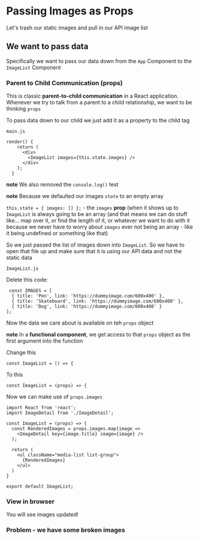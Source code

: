 # Passing Images as Props
Let's trash our static images and pull in our API image list

## We want to pass data
Specifically we want to pass our data down from the `App` Component to the `ImageList` Component

### Parent to Child Communication (props)
This is classic **parent-to-child communication** in a React application. Whenever we try to talk from a parent to a child relationship, we want to be thinking `props`

To pass data down to our child we just add it as a property to the child tag

`main.js`

```
render() {
    return (
      <div>
        <ImageList images={this.state.images} />
      </div>
    );
  }
```

**note** We also removed the `console.log()` test

**note** Because we defaulted our images `state` to an empty array

`this.state = { images: [] };` - the `images` **prop** (when it shows up to `ImageList` is always going to be an array (and that means we can do stuff like... map over it, or find the length of it, or whatever we want to do with it because we never have to worry about `images` ever not being an array - like it being undefined or something like that)

 So we just passed the list of images down into `ImageList`. So we have to open that file up and make sure that it is using our API data and not the static data

 `ImageList.js`

 Delete this code:

```
 const IMAGES = [
  { title: 'Pen', link: 'https://dummyimage.com/600x400' },
  { title: 'Skateboard', link: 'https://dummyimage.com/600x400' },
  { title: 'Dog', link: 'https://dummyimage.com/600x400' }
];
```

Now the data we care about is available on teh `props` object

**note** In a **functional component**, we get access to that `props` object as the first argument into the function

Change this

`const ImageList = () => {`

To this

`const ImageList = (props) => {`

Now we can make use of `props.images`

```
import React from 'react';
import ImageDetail from './ImageDetail';

const ImageList = (props) => {
  const RenderedImages = props.images.map(image =>
    <ImageDetail key={image.title} image={image} />
  );

  return (
    <ul className="media-list list-group">
      {RenderedImages}
    </ul>
  )
}

export default ImageList;
```

### View in browser
You will see images updated!

### Problem - we have some broken images
